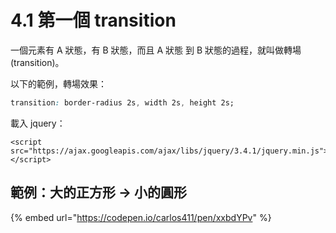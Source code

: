 # 4.1 第一個 transition

一個元素有 A 狀態，有 B 狀態，而且 A 狀態 到 B 狀態的過程，就叫做轉場(transition)。

以下的範例，轉場效果：

```css
transition: border-radius 2s, width 2s, height 2s;
```

載入 jquery：

```markup
<script src="https://ajax.googleapis.com/ajax/libs/jquery/3.4.1/jquery.min.js"></script>
```

## 範例：大的正方形 → 小的圓形

{% embed url="https://codepen.io/carlos411/pen/xxbdYPv" %}

